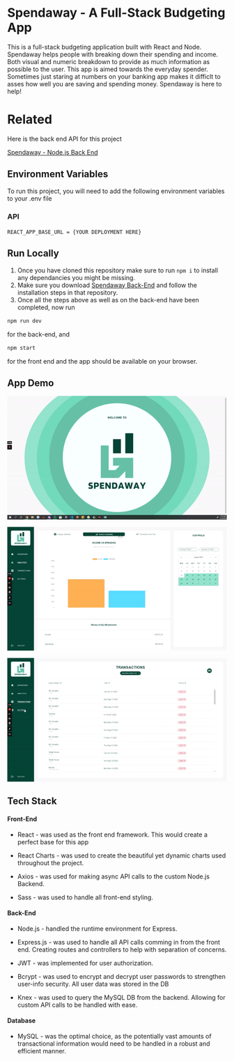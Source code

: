 
# Spendaway - A Full-Stack Budgeting App

This is a full-stack budgeting application built with React and Node. Spendaway helps people with breaking down their 
spending and income. Both visual and numeric breakdown to provide as much information as possible to the user. 
This app is aimed towards the everyday spender. Sometimes just staring at numbers on your banking app makes it 
difficlt to asses how well you are saving and spending money. Spendaway is here to help!

# Related

Here is the back end API for this project

[Spendaway - Node.js Back End](https://github.com/Danko2111/Spendaway-Server)




## Environment Variables

To run this project, you will need to add the following environment variables to your .env file

### API 

`REACT_APP_BASE_URL = {YOUR DEPLOYMENT HERE}`

## Run Locally
1. Once you have cloned this repository make sure to run `npm i` to install any dependancies you might be missing.
2. Make sure you download [Spendaway Back-End](https://github.com/Danko2111/Spendaway-server) and follow the installation steps in that repository.
3. Once all the steps above as well as on the back-end have been completed, now run 
```bash
npm run dev
```
for the back-end, and
```bash
npm start
```
for the front end and the app should be available on your browser.
## App Demo

![Spendaway Gif 1](https://github.com/Danko2111/Spendaway/blob/main/src/Data/Gifs/ezgif.com-gif-maker.gif)

![Spendaway Gif 2](https://github.com/Danko2111/Spendaway/blob/main/src/Data/Gifs/ezgif.com-gif-maker%20(1).gif)

![Spendaway Gif 3](https://github.com/Danko2111/Spendaway/blob/main/src/Data/Gifs/ezgif.com-gif-maker%20(2).gif)


## Tech Stack

#### Front-End

-   React - was used as the front end framework. This would create a perfect base for this app  

-   React Charts - was used to create the beautiful yet dynamic charts used throughout the project.

-   Axios - was used for making async API calls to the custom Node.js Backend. 

-   Sass - was used to handle all front-end styling.

#### Back-End

-   Node.js - handled the runtime environment for Express.

-   Express.js - was used to handle all API calls comming in from the front end. Creating routes and controllers to help with separation of concerns. 

-   JWT - was implemented for user authorization.

-   Bcrypt - was used to encrypt and decrypt user passwords to strengthen user-info security.  All user data was stored in the DB 

-   Knex - was used to query the MySQL DB from the backend. Allowing for custom API calls to be handled with ease.

#### Database

-   MySQL - was the optimal choice, as the potentially vast amounts of transactional information would need to be handled in a robust and efficient manner.



